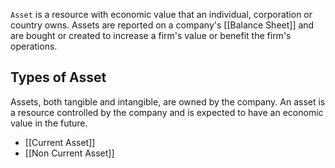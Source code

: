 `Asset` is a resource with economic value that an individual, corporation or country owns. Assets are reported on a company's [[Balance Sheet]] and are bought or created to increase a firm's value or benefit the firm's operations.

## Types of Asset
Assets, both tangible and intangible, are owned by the company. An asset is a resource controlled by the company and is expected to have an economic value in the future.

- [[Current Asset]]
- [[Non Current Asset]]
